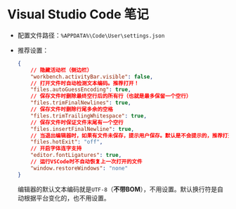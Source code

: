 # Visual Studio Code 笔记

- 配置文件路径：`%APPDATA%\Code\User\settings.json`
- 推荐设置：

  ```json
  {
      // 隐藏活动栏（侧边栏）
      "workbench.activityBar.visible": false,
      // 打开文件时自动检测文本编码。推荐打开！
      "files.autoGuessEncoding": true,
      // 保存文件时删除最终空行后的所有行（也就是最多保留一个空行）
      "files.trimFinalNewlines": true,
      // 保存文件时删除行尾多余的空格
      "files.trimTrailingWhitespace": true,
      // 保存文件时保证文件末尾有一个空行
      "files.insertFinalNewline": true,
      // 当退出编辑器时，如果有文件未保存，提示用户保存。默认是不会提示的，推荐打开！
      "files.hotExit": "off",
      // 开启字体连字支持
      "editor.fontLigatures": true,
      // 运行VSCode时不自动恢复上一次打开的文件
      "window.restoreWindows": "none"
  }
  ```

  编辑器的默认文本编码就是`UTF-8`（**不带BOM**），不用设置。默认换行符是自动根据平台变化的，也不用设置。
